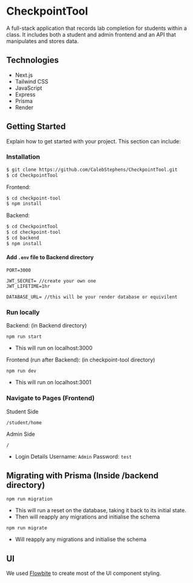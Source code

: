 # CheckpointTool

A full-stack application that records lab completion for students within a class. It includes both a student and admin frontend and an API that manipulates and stores data.

## Technologies

- Next.js
- Tailwind CSS
- JavaScript
- Express
- Prisma
- Render

## Getting Started

Explain how to get started with your project. This section can include:

### Installation

```bash
$ git clone https://github.com/CalebStephens/CheckpointTool.git
$ cd CheckpointTool
```

Frontend:
```bash
$ cd checkpoint-tool
$ npm install
```

Backend:
```bash
$ cd CheckpointTool
$ cd checkpoint-tool
$ cd backend
$ npm install
```
#### Add `.env` file to Backend directory
```
PORT=3000

JWT_SECRET= //create your own one
JWT_LIFETIME=1hr

DATABASE_URL= //this will be your render database or equivilent
```

### Run locally
Backend:
(in Backend directory)
```
npm run start
```
- This will run on localhost:3000

Frontend (run after Backend):
(in checkpoint-tool directory)
```
npm run dev
```
- This will run on localhost:3001

### Navigate to Pages (Frontend)

Student Side
```
/student/home
```

Admin Side
```
/
```

- Login Details
  Username: `Admin`
  Password: `test`

## Migrating with Prisma (Inside /backend directory)
```
npm run migration
```
 - This will run a reset on the database, taking it back to its initial state.
 - Then will reapply any migrations and initialise the schema

```
npm run migrate
```
 -  Will reapply any migrations and initialise the schema


## UI
We used [Flowbite](https://flowbite.com/) to create most of the UI component styling.
